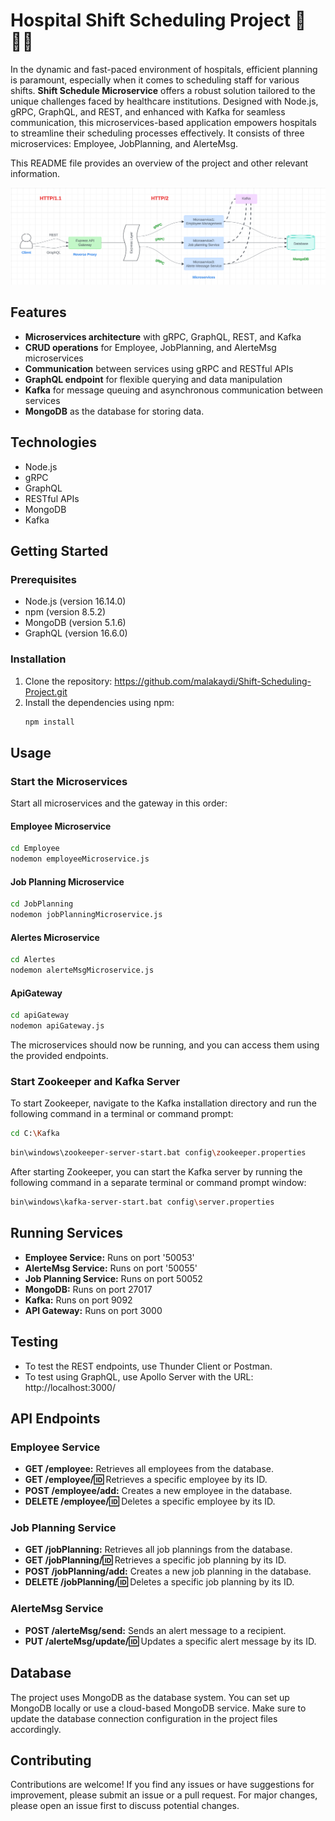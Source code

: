 # Hospital Shift Scheduling Project 🏥👩‍⚕️

In the dynamic and fast-paced environment of hospitals, efficient planning is paramount, especially when it comes to scheduling staff for various shifts. **Shift Schedule Microservice** offers a robust solution tailored to the unique challenges faced by healthcare institutions. Designed with Node.js, gRPC, GraphQL, and REST, and enhanced with Kafka for seamless communication, this microservices-based application empowers hospitals to streamline their scheduling processes effectively. It consists of three microservices: Employee, JobPlanning, and AlerteMsg.

This README file provides an overview of the project and other relevant information.

![Shift Scheduling Project Overview](/archii.png)

## Features
- **Microservices architecture** with gRPC, GraphQL, REST, and Kafka
- **CRUD operations** for Employee, JobPlanning, and AlerteMsg microservices
- **Communication** between services using gRPC and RESTful APIs
- **GraphQL endpoint** for flexible querying and data manipulation
- **Kafka** for message queuing and asynchronous communication between services
- **MongoDB** as the database for storing data.

## Technologies
- Node.js
- gRPC
- GraphQL
- RESTful APIs
- MongoDB
- Kafka

## Getting Started

### Prerequisites
- Node.js (version 16.14.0)
- npm (version 8.5.2)
- MongoDB (version 5.1.6)
- GraphQL (version 16.6.0)

### Installation
1. Clone the repository: https://github.com/malakaydi/Shift-Scheduling-Project.git
2. Install the dependencies using npm:
   ```bash
   npm install

## Usage
### Start the Microservices
Start all microservices and the gateway in this order:
#### Employee Microservice
```bash
cd Employee
nodemon employeeMicroservice.js
```
#### Job Planning Microservice
```bash
cd JobPlanning
nodemon jobPlanningMicroservice.js
```
#### Alertes Microservice
```bash
cd Alertes
nodemon alerteMsgMicroservice.js
```
#### ApiGateway
```bash
cd apiGateway
nodemon apiGateway.js
```
The microservices should now be running, and you can access them using the provided endpoints.

### Start Zookeeper and Kafka Server
To start Zookeeper, navigate to the Kafka installation directory and run the following command in a terminal or command prompt:
```bash
cd C:\Kafka
```
```bash
bin\windows\zookeeper-server-start.bat config\zookeeper.properties
```
After starting Zookeeper, you can start the Kafka server by running the following command in a separate terminal or command prompt window:
```bash
bin\windows\kafka-server-start.bat config\server.properties
```
## Running Services
- **Employee Service:** Runs on port '50053'
- **AlerteMsg Service:** Runs on port '50055'
- **Job Planning Service:** Runs on port 50052
- **MongoDB:** Runs on port 27017
- **Kafka:** Runs on port 9092
- **API Gateway:** Runs on port 3000

## Testing
- To test the REST endpoints, use Thunder Client or Postman.
- To test using GraphQL, use Apollo Server with the URL: http://localhost:3000/

## API Endpoints
### Employee Service
- **GET /employee:** Retrieves all employees from the database.
- **GET /employee/:id:** Retrieves a specific employee by its ID.
- **POST /employee/add:** Creates a new employee in the database.
- **DELETE /employee/:id:** Deletes a specific employee by its ID.

### Job Planning Service
- **GET /jobPlanning:** Retrieves all job plannings from the database.
- **GET /jobPlanning/:id:** Retrieves a specific job planning by its ID.
- **POST /jobPlanning/add:** Creates a new job planning in the database.
- **DELETE /jobPlanning/:id:** Deletes a specific job planning by its ID.

### AlerteMsg Service
- **POST /alerteMsg/send:** Sends an alert message to a recipient.
- **PUT /alerteMsg/update/:id:** Updates a specific alert message by its ID.

## Database
The project uses MongoDB as the database system. You can set up MongoDB locally or use a cloud-based MongoDB service. Make sure to update the database connection configuration in the project files accordingly.

## Contributing
Contributions are welcome! If you find any issues or have suggestions for improvement, please submit an issue or a pull request. For major changes, please open an issue first to discuss potential changes.
